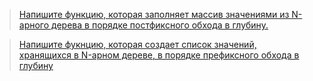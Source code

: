 >[Напишите функцию, которая заполняет массив значениями из N-арного дерева в порядке постфиксного обхода в глубину.](https://github.com/ptrvsrg/NSU_homework_C/tree/master/N-%D0%B0%D1%80%D0%BD%D1%8B%D0%B5%20%D0%B4%D0%B5%D1%80%D0%B5%D0%B2%D1%8C%D1%8F%20%D0%B8%20%D0%B4%D1%80.%20%D1%82%D0%B8%D0%BF%D1%8B%20%D0%B4%D0%B0%D0%BD%D0%BD%D1%8B%D1%85/%D0%A1%D0%BF%D0%B8%D1%81%D0%BE%D0%BA%20%D0%B7%D0%BD%D0%B0%D1%87%D0%B5%D0%BD%D0%B8%D0%B9%20%D0%B4%D0%B5%D1%80%D0%B5%D0%B2%D0%B0%20%D0%BF%D1%80%D0%B8%20%D0%BF%D0%BE%D1%81%D1%82%D1%84%D0%B8%D0%BA%D1%81%D0%BD%D0%BE%D0%BC%20%D0%BE%D0%B1%D1%85%D0%BE%D0%B4%D0%B5)

>[Напишите фукнцию, которая создает список значений, хранящихся в N-арном дереве, в порядке префиксного обхода в глубину](https://github.com/ptrvsrg/NSU_homework_C/tree/master/N-%D0%B0%D1%80%D0%BD%D1%8B%D0%B5%20%D0%B4%D0%B5%D1%80%D0%B5%D0%B2%D1%8C%D1%8F%20%D0%B8%20%D0%B4%D1%80.%20%D1%82%D0%B8%D0%BF%D1%8B%20%D0%B4%D0%B0%D0%BD%D0%BD%D1%8B%D1%85/%D0%A1%D0%BF%D0%B8%D1%81%D0%BE%D0%BA%20%D0%B7%D0%BD%D0%B0%D1%87%D0%B5%D0%BD%D0%B8%D0%B9%20%D0%B4%D0%B5%D1%80%D0%B5%D0%B2%D0%B0%20%D0%BF%D1%80%D0%B8%20%D0%BF%D1%80%D0%B5%D1%84%D0%B8%D0%BA%D1%81%D0%BD%D0%BE%D0%BC%20%D0%BE%D0%B1%D1%85%D0%BE%D0%B4%D0%B5)
